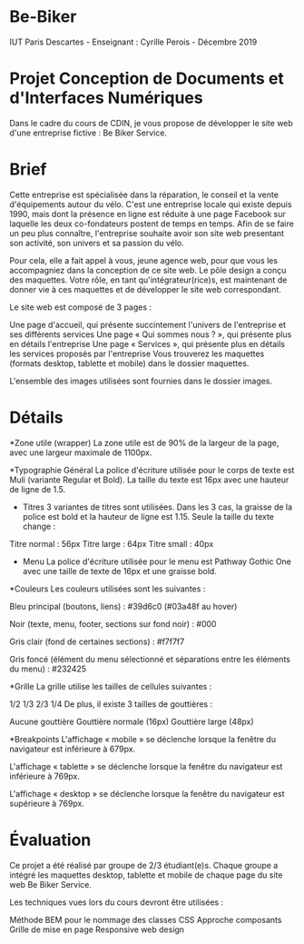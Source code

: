 # Be-Biker
IUT Paris Descartes - Enseignant : Cyrille Perois - Décembre 2019 

# Projet Conception de Documents et d'Interfaces Numériques
Dans le cadre du cours de CDIN, je vous propose de développer le site web d'une entreprise fictive : Be Biker Service.

# Brief
Cette entreprise est spécialisée dans la réparation, le conseil et la vente d'équipements autour du vélo. C'est une entreprise locale qui existe depuis 1990, mais dont la présence en ligne est réduite à une page Facebook sur laquelle les deux co-fondateurs postent de temps en temps. Afin de se faire un peu plus connaître, l'entreprise souhaite avoir son site web presentant son activité, son univers et sa passion du vélo.

Pour cela, elle a fait appel à vous, jeune agence web, pour que vous les accompagniez dans la conception de ce site web. Le pôle design a conçu des maquettes. Votre rôle, en tant qu'intégrateur(rice)s, est maintenant de donner vie à ces maquettes et de développer le site web correspondant.

Le site web est composé de 3 pages :

Une page d'accueil, qui présente succintement l'univers de l'entreprise et ses différents services
Une page « Qui sommes nous ? », qui présente plus en détails l'entreprise
Une page « Services », qui présente plus en détails les services proposés par l'entreprise
Vous trouverez les maquettes (formats desktop, tablette et mobile) dans le dossier maquettes.

L'ensemble des images utilisées sont fournies dans le dossier images.

# Détails
*Zone utile (wrapper)
La zone utile est de 90% de la largeur de la page, avec une largeur maximale de 1100px.

*Typographie
Général
La police d'écriture utilisée pour le corps de texte est Muli (variante Regular et Bold). La taille du texte est 16px avec une hauteur de ligne de 1.5.

 - Titres
3 variantes de titres sont utilisées. Dans les 3 cas, la graisse de la police est bold et la hauteur de ligne est 1.15. Seule la taille du texte change :

Titre normal : 56px
Titre large : 64px
Titre small : 40px
 - Menu
La police d'écriture utilisée pour le menu est Pathway Gothic One avec une taille de texte de 16px et une graisse bold.

*Couleurs
Les couleurs utilisées sont les suivantes :

Bleu principal (boutons, liens) : #39d6c0 (#03a48f au hover)

Noir (texte, menu, footer, sections sur fond noir) : #000

Gris clair (fond de certaines sections) : #f7f7f7

Gris foncé (élément du menu sélectionné et séparations entre les éléments du menu) : #232425

*Grille
La grille utilise les tailles de cellules suivantes :

1/2
1/3
2/3
1/4
De plus, il existe 3 tailles de gouttières :

Aucune gouttière
Gouttière normale (16px)
Gouttière large (48px)

*Breakpoints
L'affichage « mobile » se déclenche lorsque la fenêtre du navigateur est inférieure à 679px.

L'affichage « tablette » se déclenche lorsque la fenêtre du navigateur est inférieure à 769px.

L'affichage « desktop » se déclenche lorsque la fenêtre du navigateur est supérieure à 769px.

# Évaluation
Ce projet a été réalisé par groupe de 2/3 étudiant(e)s. Chaque groupe a intégré les maquettes desktop, tablette et mobile de chaque page du site web Be Biker Service.

Les techniques vues lors du cours devront être utilisées :

Méthode BEM pour le nommage des classes CSS
Approche composants
Grille de mise en page
Responsive web design

